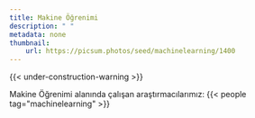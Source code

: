 ```yaml
---
title: Makine Öğrenimi
description: " "
metadata: none
thumbnail: 
    url: https://picsum.photos/seed/machinelearning/1400
---
```


{{< under-construction-warning >}}

Makine Öğrenimi alanında çalışan araştırmacılarımız:
{{< people tag="machinelearning" >}}
